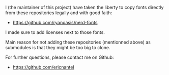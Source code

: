 I (the maintainer of this project) have taken the liberty to copy fonts 
directly from these repositories legally and with good faith:
- https://github.com/ryanoasis/nerd-fonts

I made sure to add licenses next to those fonts.

Main reason for not adding these repositories (mentionned above) as submodules
is that they might be too big to clone.

For further questions, please contact me on Github:
- https://github.com/ericnantel
